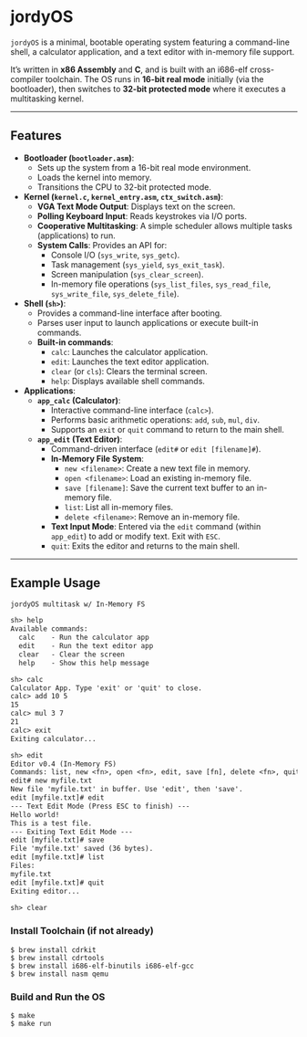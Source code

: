# jordyOS

`jordyOS` is a minimal, bootable operating system featuring a command-line shell, a calculator application, and a text editor with in-memory file support.

It’s written in **x86 Assembly** and **C**, and is built with an i686-elf cross-compiler toolchain.
The OS runs in **16-bit real mode** initially (via the bootloader), then switches to **32-bit protected mode** where it executes a multitasking kernel.

---

## Features

-   **Bootloader (`bootloader.asm`)**:
    * Sets up the system from a 16-bit real mode environment.
    * Loads the kernel into memory.
    * Transitions the CPU to 32-bit protected mode.
-   **Kernel (`kernel.c`, `kernel_entry.asm`, `ctx_switch.asm`)**:
    * **VGA Text Mode Output**: Displays text on the screen.
    * **Polling Keyboard Input**: Reads keystrokes via I/O ports.
    * **Cooperative Multitasking**: A simple scheduler allows multiple tasks (applications) to run.
    * **System Calls**: Provides an API for:
        * Console I/O (`sys_write`, `sys_getc`).
        * Task management (`sys_yield`, `sys_exit_task`).
        * Screen manipulation (`sys_clear_screen`).
        * In-memory file operations (`sys_list_files`, `sys_read_file`, `sys_write_file`, `sys_delete_file`).
-   **Shell (`sh>`)**:
    * Provides a command-line interface after booting.
    * Parses user input to launch applications or execute built-in commands.
    * **Built-in commands**:
        * `calc`: Launches the calculator application.
        * `edit`: Launches the text editor application.
        * `clear` (or `cls`): Clears the terminal screen.
        * `help`: Displays available shell commands.
-   **Applications**:
    * **`app_calc` (Calculator)**:
        * Interactive command-line interface (`calc>`).
        * Performs basic arithmetic operations: `add`, `sub`, `mul`, `div`.
        * Supports an `exit` or `quit` command to return to the main shell.
    * **`app_edit` (Text Editor)**:
        * Command-driven interface (`edit#` or `edit [filename]#`).
        * **In-Memory File System**:
            * `new <filename>`: Create a new text file in memory.
            * `open <filename>`: Load an existing in-memory file.
            * `save [filename]`: Save the current text buffer to an in-memory file.
            * `list`: List all in-memory files.
            * `delete <filename>`: Remove an in-memory file.
        * **Text Input Mode**: Entered via the `edit` command (within `app_edit`) to add or modify text. Exit with `ESC`.
        * `quit`: Exits the editor and returns to the main shell.

---

## Example Usage

```txt
jordyOS multitask w/ In-Memory FS 

sh> help
Available commands:
  calc    - Run the calculator app
  edit    - Run the text editor app
  clear   - Clear the screen
  help    - Show this help message

sh> calc
Calculator App. Type 'exit' or 'quit' to close.
calc> add 10 5
15
calc> mul 3 7
21
calc> exit
Exiting calculator...

sh> edit
Editor v0.4 (In-Memory FS)
Commands: list, new <fn>, open <fn>, edit, save [fn], delete <fn>, quit
edit# new myfile.txt
New file 'myfile.txt' in buffer. Use 'edit', then 'save'.
edit [myfile.txt]# edit
--- Text Edit Mode (Press ESC to finish) ---
Hello world!
This is a test file.
--- Exiting Text Edit Mode ---
edit [myfile.txt]# save
File 'myfile.txt' saved (36 bytes).
edit [myfile.txt]# list
Files:
myfile.txt
edit [myfile.txt]# quit
Exiting editor...

sh> clear
```
### Install Toolchain (if not already)

```
$ brew install cdrkit
$ brew install cdrtools
$ brew install i686-elf-binutils i686-elf-gcc
$ brew install nasm qemu
```

### Build and Run the OS

```
$ make
$ make run
```
